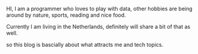 HI, I am a programmer who loves to play with data, other hobbies are being around by nature, sports, reading and nice food.  

Currently I am living in the Netherlands, definitely will share a bit of that as well.

so this blog is bascially about what attracts me and tech topics.
